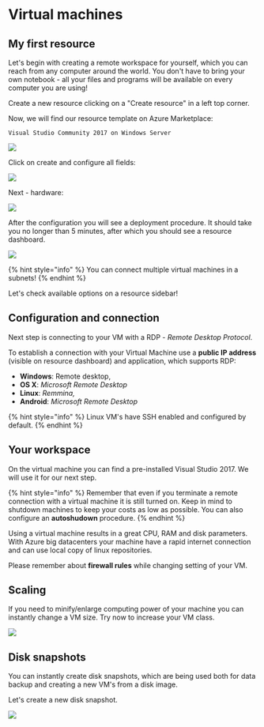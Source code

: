 # Virtual machines

## My first resource

Let's begin with creating a remote workspace for yourself, which you can reach from any computer around the world. You don't have to bring your own notebook - all your files and programs will be available on every computer you are using! 

Create a new resource clicking on a "Create resource" in a left top corner.

Now, we will find our resource template on Azure Marketplace:

```text
Visual Studio Community 2017 on Windows Server
```

![](.gitbook/assets/image-17.png)

Click on create and configure all fields:

![](.gitbook/assets/image-12.png)

Next - hardware:

![](.gitbook/assets/image.png)

After the configuration you will see a deployment procedure. It should take you no longer than 5 minutes, after which you should see a resource dashboard.

![](.gitbook/assets/image-11.png)

{% hint style="info" %}
You can connect multiple virtual machines in a subnets!
{% endhint %}

Let's check available options on a resource sidebar!

## Configuration and connection

Next step is connecting to your VM with a RDP - _Remote Desktop Protocol_.

To establish a connection with your Virtual Machine use a **public IP address** \(visible on resource dashboard\) and application, which supports RDP:

* **Windows**: Remote desktop,
* **OS X**: _Microsoft Remote Desktop_
* **Linux**: _Remmina,_
* **Android**: _Microsoft Remote Desktop_

{% hint style="info" %}
Linux VM's have SSH enabled and configured by default. 
{% endhint %}

## Your workspace

On the virtual machine you can find a pre-installed Visual Studio 2017. We will use it for our next step.

{% hint style="info" %}
Remember that even if you terminate a remote connection with a virtual machine it is still turned on. Keep in mind to shutdown machines to keep your costs as low as possible. You can also configure an **autoshudown** procedure.
{% endhint %}

Using a virtual machine results in a great CPU, RAM and  disk parameters. With Azure big datacenters your machine have a rapid internet connection and can use local copy of linux repositories.

Please remember about **firewall rules** while changing setting of your VM.

## Scaling

If you need to minify/enlarge computing power of your machine you can instantly change a VM size. Try now to increase your VM class.

![](.gitbook/assets/image-7.png)

## Disk snapshots

You can instantly create disk snapshots, which are being used both for data backup and creating a new VM's from a disk image.

Let's create a new disk snapshot.

![](.gitbook/assets/image-16.png)

